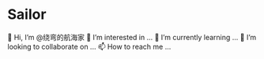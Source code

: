# Sailor
👋 Hi, I’m @绕弯的航海家 👀 I’m interested in ... 🌱 I’m currently learning ... 💞️ I’m looking to collaborate on ... 📫 How to reach me ...

